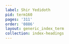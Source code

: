 ```yaml
---
label: Shir Yedidoth
pid: term160
pages: '311'
order: '0886'
layout: generic_index_term
collection: index-headings
---
```

